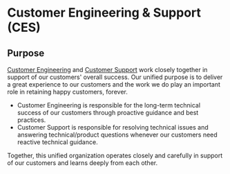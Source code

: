 # Customer Engineering & Support (CES)

## Purpose
[Customer Engineering](ce/index.md) and [Customer Support](support/index.md) work closely together in support of our customers' overall success. Our unified purpose is to deliver a great experience to our customers and the work we do play an important role in retaining happy customers, forever. 

- Customer Engineering is responsible for the long-term technical success of our customers through proactive guidance and best practices.
- Customer Support is responsible for resolving technical issues and answering technical/product questions whenever our customers need reactive technical guidance.

Together, this unified organization operates closely and carefully in support of our customers and learns deeply from each other. 
